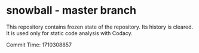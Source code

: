 # snowball - master branch

This repository contains frozen state of the repository.
Its history is cleared. It is used only for static code
analysis with Codacy.

Commit Time: 1710308857